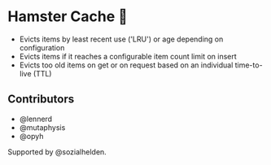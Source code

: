 # Hamster Cache 🐹

- Evicts items by least recent use ('LRU') or age depending on configuration
- Evicts items if it reaches a configurable item count limit on insert
- Evicts too old items on get or on request based on an individual time-to-live (TTL)

## Contributors

- @lennerd
- @mutaphysis
- @opyh

Supported by @sozialhelden.
